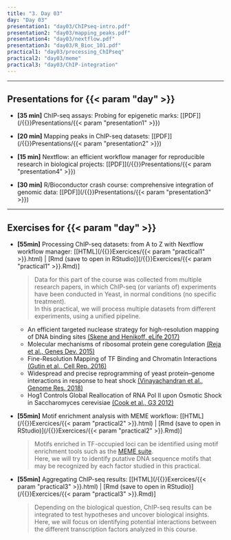 ```yaml
---
title: "3. Day 03"
day: "Day 03"
presentation1: "day03/ChIPseq-intro.pdf"
presentation2: "day03/mapping_peaks.pdf"
presentation4: "day03/nextflow.pdf"
presentation3: "day03/R_Bioc_101.pdf"
practical1: "day03/processing_ChIPseq"
practical2: "day03/meme"
practical3: "day03/ChIP-integration"
---
```


---

## Presentations for {{< param "day" >}}

- **\[35 min\]** ChIP-seq assays: Probing for epigenetic marks: 
[[PDF]](/{{<myPackageUrl>}}Presentations/{{< param "presentation1" >}})

- **\[20 min\]** Mapping peaks in ChIP-seq datasets: 
[[PDF]](/{{<myPackageUrl>}}Presentations/{{< param "presentation2" >}})

- **\[15 min\]** Nextflow: an efficient workflow manager for reproducible research in biological projects: 
[[PDF]](/{{<myPackageUrl>}}Presentations/{{< param "presentation4" >}})

- **\[30 min\]** R/Bioconductor crash course: comprehensive integration of genomic data: 
[[PDF]](/{{<myPackageUrl>}}Presentations/{{< param "presentation3" >}})

---

## Exercises for {{< param "day" >}}

-  **\[55min\]** Processing ChIP-seq datasets: from A to Z with Nextflow workflow manager: 
    [[HTML](/{{<myPackageUrl>}}Exercices/{{< param "practical1" >}}.html) | [Rmd (save to open in RStudio)](/{{<myPackageUrl>}}Exercices/{{< param "practical1" >}}.Rmd)]

    > Data for this part of the course was collected from multiple research papers, in which ChIP-seq (or variants of) 
    experiments have been conducted in Yeast, in normal conditions (no specific treatment).  
    In this practical, we will process multiple datasets from different experiments, using a unified pipeline. 

    * An efficient targeted nuclease strategy for high-resolution mapping of DNA binding sites [(Skene and Henikoff, eLife 2017)](https://elifesciences.org/articles/21856)
    * Molecular mechanisms of ribosomal protein gene coregulation [(Reja et al., Genes Dev. 2015)](http://genesdev.cshlp.org/content/29/18/1942)
    * Fine-Resolution Mapping of TF Binding and Chromatin Interactions [(Gutin et al., Cell Rep. 2016)](https://www.sciencedirect.com/science/article/pii/S221112471830233X?via%3Dihub)
    * Widespread and precise reprogramming of yeast protein–genome interactions in response to heat shock [(Vinayachandran et al., Genome Res. 2018)](https://genome.cshlp.org/content/early/2018/02/14/gr.226761.117.abstract)
    * Hog1 Controls Global Reallocation of RNA Pol II upon Osmotic Shock in Saccharomyces cerevisiae [(Cook et al., G3 2012)](https://www.g3journal.org/content/2/9/1129)

-  **\[55min\]** Motif enrichment analysis with MEME workflow: 
    [[HTML](/{{<myPackageUrl>}}Exercices/{{< param "practical2" >}}.html) | [Rmd (save to open in RStudio)](/{{<myPackageUrl>}}Exercices/{{< param "practical2" >}}.Rmd)]

    > Motifs enriched in TF-occupied loci can be identified using motif enrichment tools such as the [MEME suite](http://meme-suite.org/).  
    Here, we will try to identify putative DNA sequence motifs that may be recognized by each factor studied in this practical.

-  **\[55min\]** Aggregating ChIP-seq results: 
    [[HTML](/{{<myPackageUrl>}}Exercices/{{< param "practical3" >}}.html) | [Rmd (save to open in RStudio)](/{{<myPackageUrl>}}Exercices/{{< param "practical3" >}}.Rmd)]

    > Depending on the biological question, ChIP-seq results can be integrated to test hypotheses and uncover biological insights.  
    Here, we will focus on identifying potential interactions between the different transcription factors analyzed in this course. 